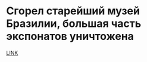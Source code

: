 # Сгорел старейший музей Бразилии, большая часть экспонатов уничтожена



[LINK](https://varlamov.ru/3076711.html)
